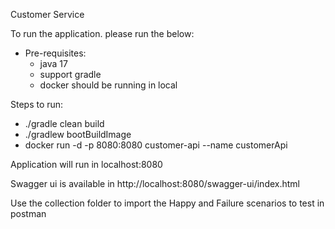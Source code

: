 Customer Service

To run the application. please run the below:

- Pre-requisites:
  - java 17
  - support gradle 
  - docker should be running in local
  
Steps to run:
-  ./gradle clean build
-  ./gradlew bootBuildImage 
-  docker run -d -p 8080:8080 customer-api --name customerApi

Application will run in localhost:8080

Swagger ui is available in http://localhost:8080/swagger-ui/index.html

Use the collection folder to import the Happy and Failure scenarios to test in postman